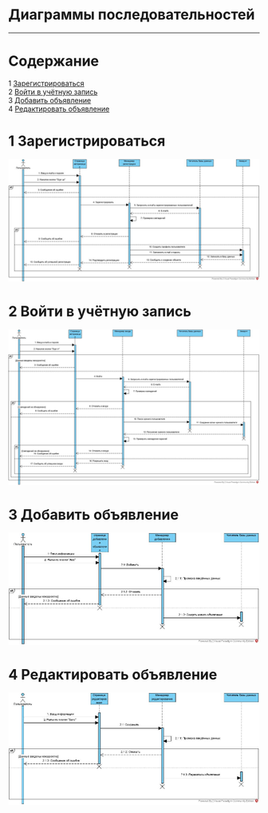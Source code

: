 ﻿# Диаграммы последовательностей
---

# Содержание
1 [Зарегистрироваться](#reg)  
2 [Войти в учётную запись](#login)  
3 [Добавить объявление](#add)  
4 [Редактировать объявление](#edit)  

<a name="reg"/>

# 1 Зарегистрироваться
![Зарегистрироваться](../../../Images/System%20design/reg_sequence.png)

<a name="login"/>

# 2 Войти в учётную запись
![Войти в учётную записть](../../../Images/System%20design/login_sequence.png)

<a name="add"/>

# 3 Добавить объявление
![Добавить объявление](../../../Images/System%20design/add_sequence.png)

<a name="edit"/>

# 4 Редактировать объявление
![Редактировать объявление](../../../Images/System%20design/edit_sequence.png)
